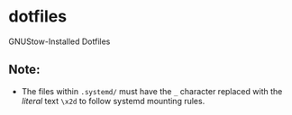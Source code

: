 # dotfiles
GNUStow-Installed Dotfiles

## Note:
* The files within `.systemd/` must have the `_` character replaced with
  the *literal* text `\x2d` to follow systemd mounting rules.
